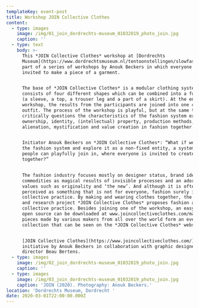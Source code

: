 ```yaml
---
templateKey: event-post
title: Workshop JOIN Collective Clothes
content:
  - type: images
    image: /img/01_join_dordrechts-museum_01032019_photo_join.jpg
    caption: ''
  - type: text
    body: >-
      This *JOIN Collective Clothes* workshop at [Dordrechts
      Museum](https://www.dordrechtsmuseum.nl/tentoonstellingen/slowfashion/) is
      part of a series of workshops by Anouk Beckers in which everyone is
      invited to make a piece of a garment.


      The base of *JOIN Collective Clothes* is a modular clothing system that
      consists of four different shapes which can be combined into a full outfit
      (a sleeve, a top, a trouser leg and a part of a skirt). At the end of the
      workshop, the results from the participants are joined into one complete
      outfit. The process of the workshop is playful, but at the same time it
      critically questions the characteristics of the fashion system exploring
      ownership, identity, (intellectual) property, production methods,
      alienation, mystification and value creation in fashion together.


      Initiator Anouk Beckers on *JOIN Collective Clothes*: “What if we open up
      the fashion system and explore it as a non-fixed entity, a system where
      people can playfully join in, where everyone is invited to create fashion
      together?”


      The fashion industry focuses mostly on designer status, brand identity,
      commodities as magical results of invisible processes and an adoration of
      values such as originality and ‘the new’. And although it is often
      perceived as something that is not for everyone, fashion surely is a
      collective practice. By making and wearing clothes together, the design
      and research project *JOIN Collective Clothes* proposes fashion as a
      collective practice. Besides joining one of the workshop, an easy-to-use
      open source can be downloaded at www.joincollectiveclothes.com/manual. The
      pieces made by various makers from all over the world form an ever-growing
      collection that can be seen on the *JOIN Collective Clothes* website.


      [JOIN Collective Clothes](https://www.joincollectiveclothes.com/) is an
      initiative by Anouk Beckers in collaboration with graphic designer and art
      director Beau Bertens.
  - type: images
    image: /img/02_join_dordrechts-museum_01032019_photo_join.jpg
    caption: ''
  - type: images
    image: /img/03_join_dordrechts-museum_01032019_photo_join.jpg
    caption: 'JOIN (2020). Photography: Anouk Beckers.'
location: 'Dordrechts Museum, Dordrecht '
date: 2020-03-01T22:00:00.000Z
---
```

